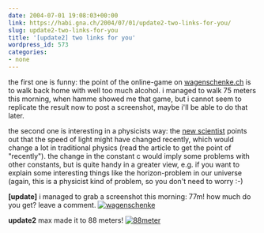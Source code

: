 ```yaml
---
date: 2004-07-01 19:08:03+00:00
link: https://habi.gna.ch/2004/07/01/update2-two-links-for-you/
slug: update2-two-links-for-you
title: '[update2] two links for you'
wordpress_id: 573
categories:
- none
---
```


the first one is funny: the point of the online-game on [wagenschenke.ch](http://www.wagenschenke.ch/) is to walk back home with well too much alcohol. i managed to walk 75 meters this morning, when hamme showed me that game, but i cannot seem to replicate the result now to post a screenshot, maybe i'll be able to do that later.

the second one is interesting in a physicists way: the [new scientist](http://www.newscientist.com/news/news.jsp?id=ns99996092) points out that the speed of light might have changed recently, which would change a lot in traditional physics (read the article to get the point of "recently"). the change in the constant c would imply some problems with other constants, but is quite handy in a greater view, e.g. if you want to explain some interesting things like the horizon-problem in our universe (again, this is a physicist kind of problem, so you don't need to worry :-)

**[update]**
i managed to grab a screenshot this morning: 77m! how much do you get? leave a comment.
[![wagenschenke](https://habi.gna.ch/blog/images/wagenschenke-tm.jpg)](https://habi.gna.ch/blog/images/wagenschenke.jpg)

**update2**
max made it to 88 meters!
[![88meter](https://habi.gna.ch/blog/images/88meter-tm.jpg)](https://habi.gna.ch/blog/images/88meter.png)
